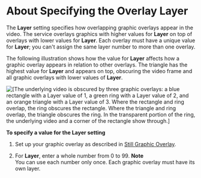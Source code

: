 # About Specifying the Overlay **Layer**<a name="using-multiple-overlays"></a>

The **Layer** setting specifies how overlapping graphic overlays appear in the video\. The service overlays graphics with higher values for **Layer** on top of overlays with lower values for **Layer**\. Each overlay must have a unique value for **Layer**; you can't assign the same layer number to more than one overlay\.

The following illustration shows how the value for **Layer** affects how a graphic overlay appears in relation to other overlays\. The triangle has the highest value for **Layer** and appears on top, obscuring the video frame and all graphic overlays with lower values of **Layer**\.

![\[The underlying video is obscured by three graphic overlays: a blue rectangle with a Layer value of 1, a green ring with a Layer value of 2, and an orange triangle with a Layer value of 3. Where the rectangle and ring overlap, the ring obscures the rectangle. Where the triangle and ring overlap, the triangle obscures the ring. In the transparent portion of the ring, the underlying video and a corner of the rectangle show through.\]](http://docs.aws.amazon.com/mediaconvert/latest/ug/images/ImgIns-Layer.png)

**To specify a value for the **Layer** setting**

1. Set up your graphic overlay as described in [Still Graphic Overlay](setting-up-a-graphic-overlay.md)\.

1. For **Layer**, enter a whole number from 0 to 99\. 
**Note**  
You can use each number only once\. Each graphic overlay must have its own layer\.
